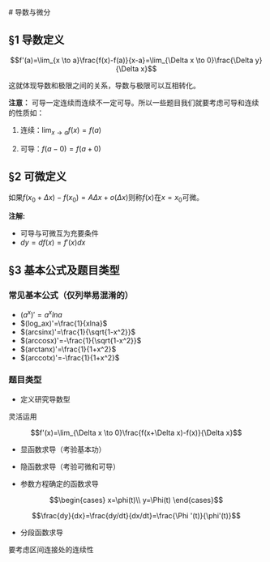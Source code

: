 <head>
  <script src="https://cdn.mathjax.org/mathjax/latest/MathJax.js?config=TeX-AMS-MML_HTMLorMML" type="text/javascript"></script>
  <script type="text/x-mathjax-config">
    MathJax.Hub.Config({
      tex2jax: {
      skipTags: ['script', 'noscript', 'style', 'textarea', 'pre'],
      inlineMath: [['$','$']]
      }
    });
  </script>
</head>
# 导数与微分

## §1 导数定义

$$f'(a)=\lim_{x \to a}\frac{f(x)-f(a)}{x-a}=\lim_{\Delta x \to 0}\frac{\Delta y}{\Delta x}$$

这就体现导数和极限之间的关系，导数与极限可以互相转化。

**注意：** 可导一定连续而连续不一定可导。所以一些题目我们就要考虑可导和连续的性质如：

1. 连续：$\lim_{x \to a}f(x)=f(a)$

2. 可导：$f(a-0)=f(a+0)$

## §2 可微定义
如果$f(x_0+\Delta x)-f(x_0)=A\Delta x+o(\Delta x)$则称$f(x)$在$x=x_0$可微。

**注解:** 
- 可导与可微互为充要条件
- $dy=df(x)=f'(x)dx$

## §3 基本公式及题目类型

### 常见基本公式（仅列举易混淆的）
- $(a^x)'=a^xlna$
- $(log_ax)'=\frac{1}{xlna}$
- $(arcsinx)'=\frac{1}{\sqrt{1-x^2}}$
- $(arccosx)'=-\frac{1}{\sqrt{1-x^2}}$
- $(arctanx)'=\frac{1}{1+x^2}$
- $(arccotx)'=-\frac{1}{1+x^2}$

### 题目类型
- 定义研究导数型

灵活运用

$$f'(x)=\lim_{\Delta x \to 0}\frac{f(x+\Delta x)-f(x)}{\Delta x}$$

- 显函数求导（考验基本功）

- 隐函数求导（考验可微和可导）
- 参数方程确定的函数求导

$$\begin{cases}
    x=\phi(t)\\
    y=\Phi(t)
\end{cases}$$

$$\frac{dy}{dx}=\frac{dy/dt}{dx/dt}=\frac{\Phi '(t)}{\phi'(t)}$$

- 分段函数求导

要考虑区间连接处的连续性